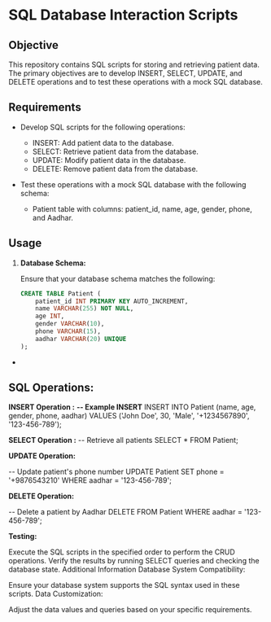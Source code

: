# SQL Database Interaction Scripts

## Objective

This repository contains SQL scripts for storing and retrieving patient data. The primary objectives are to develop INSERT, SELECT, UPDATE, and DELETE operations and to test these operations with a mock SQL database.

## Requirements

- Develop SQL scripts for the following operations:
  - INSERT: Add patient data to the database.
  - SELECT: Retrieve patient data from the database.
  - UPDATE: Modify patient data in the database.
  - DELETE: Remove patient data from the database.

- Test these operations with a mock SQL database with the following schema:
  - Patient table with columns: patient_id, name, age, gender, phone, and Aadhar.

## Usage

1. **Database Schema:**

   Ensure that your database schema matches the following:

   ```sql
   CREATE TABLE Patient (
       patient_id INT PRIMARY KEY AUTO_INCREMENT,
       name VARCHAR(255) NOT NULL,
       age INT,
       gender VARCHAR(10),
       phone VARCHAR(15),
       aadhar VARCHAR(20) UNIQUE
   );
*
## SQL Operations:

**INSERT Operation :**
**-- Example INSERT**
INSERT INTO Patient (name, age, gender, phone, aadhar)
VALUES ('John Doe', 30, 'Male', '+1234567890', '123-456-789');


**SELECT Operation :**
-- Retrieve all patients
SELECT * FROM Patient;


**UPDATE Operation:**

-- Update patient's phone number
UPDATE Patient SET phone = '+9876543210' WHERE aadhar = '123-456-789';


**DELETE Operation:**

-- Delete a patient by Aadhar
DELETE FROM Patient WHERE aadhar = '123-456-789';


**Testing:**

Execute the SQL scripts in the specified order to perform the CRUD operations.
Verify the results by running SELECT queries and checking the database state.
Additional Information
Database System Compatibility:

Ensure your database system supports the SQL syntax used in these scripts.
Data Customization:

Adjust the data values and queries based on your specific requirements.